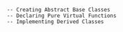          -- Creating Abstract Base Classes
         -- Declaring Pure Virtual Functions
         -- Implementing Derived Classes
